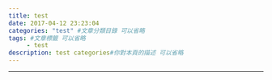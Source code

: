 ```yaml
---
title: test
date: 2017-04-12 23:23:04
categories: "test" #文章分類目錄 可以省略
tags: #文章標籤 可以省略
     - test
description: test categories#你對本頁的描述 可以省略
---
```

---
